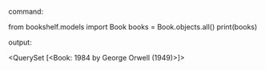  command:

 from bookshelf.models import Book
 books =  Book.objects.all()
 print(books)

 output:

<QuerySet [<Book: 1984 by George Orwell (1949)>]>
